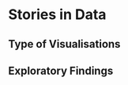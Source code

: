 # Stories in Data

## Type of Visualisations





































## Exploratory Findings 





